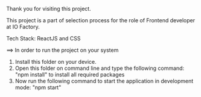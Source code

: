 Thank you for visiting this project.

This project is a part of selection process for the role of Frontend developer at IO Factory.

Tech Stack: ReactJS and CSS

==> In order to run the project on your system

1. Install this folder on your device.
2. Open this folder on command line and type the following command:
        "npm install"
   to install all required packages 
3. Now run the following command to start the application in development mode:
        "npm start"
